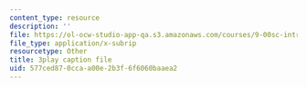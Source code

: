 ```yaml
---
content_type: resource
description: ''
file: https://ol-ocw-studio-app-qa.s3.amazonaws.com/courses/9-00sc-introduction-to-psychology-fall-2011/577ced870ccaa00e2b3f6f6060baaea2_vf1U3Nt3HQk.srt
file_type: application/x-subrip
resourcetype: Other
title: 3play caption file
uid: 577ced87-0cca-a00e-2b3f-6f6060baaea2
---
```

